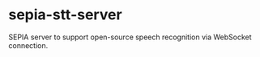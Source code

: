 # sepia-stt-server
SEPIA server to support open-source speech recognition via WebSocket connection.
